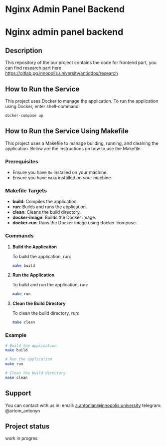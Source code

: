 # Nginx Admin Panel Backend
# Nginx admin panel backend

## Description

This repository of the our project contains the code for frontend part, you can find research part here https://gitlab.pg.innopolis.university/antiddos/research




## How to Run the Service

This project uses Docker to manage the application. To run the application using Docker, enter shell-command:

```sh
docker-compose up
```

## How to Run the Service Using Makefile

This project uses a Makefile to manage building, running, and cleaning the application. Below are the instructions on how to use the Makefile.

### Prerequisites

- Ensure you have `Go` installed on your machine.
- Ensure you have `make` installed on your machine.

### Makefile Targets

- **build**: Compiles the application.
- **run**: Builds and runs the application.
- **clean**: Cleans the build directory.
- **docker-image**: Builds the Docker image.
- **docker-run**: Runs the Docker image using docker-compose.

### Commands

1. **Build the Application**

    To build the application, run:
    ```sh
    make build
    ```

2. **Run the Application**

    To build and run the application, run:
    ```sh
    make run
    ```

3. **Clean the Build Directory**

    To clean the build directory, run:
    ```sh
    make clean
    ```

### Example

```sh
# Build the application
make build

# Run the application
make run

# Clean the build directory
make clean
```

## Support

You can contact with us in:
email: a.antonian@innopolis.university
telegram: @artom_antonyn

## Project status
work in progres
